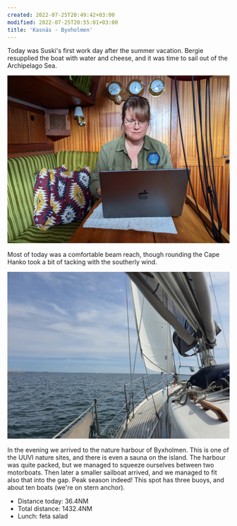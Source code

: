 ```yaml
---
created: 2022-07-25T20:49:42+03:00
modified: 2022-07-25T20:55:01+03:00
title: 'Kasnäs - Byxholmen'
---
```


Today was Suski's first work day after the summer vacation. Bergie resupplied the boat with water and cheese, and it was time to sail out of the Archipelago Sea.

![Image](../2022/d7c4fd1f65b9e94e98e07c3f6c7768b0.jpg) 

Most of today was a comfortable beam reach, though rounding the Cape Hanko took a bit of tacking with the southerly wind.

![Image](../2022/fd2828f9a7c320a8f0fc6cf0e70fdcaa.jpg) 

In the evening we arrived to the nature harbour of Byxholmen. This is one of the UUVI nature sites, and there is even a sauna on the island. The harbour was quite packed, but we managed to squeeze ourselves between two motorboats. Then later a smaller sailboat arrived, and we managed to fit also that into the gap. Peak season indeed! This spot has three buoys, and about ten boats (we're on stern anchor).

* Distance today: 36.4NM
* Total distance: 1432.4NM
* Lunch: feta salad
